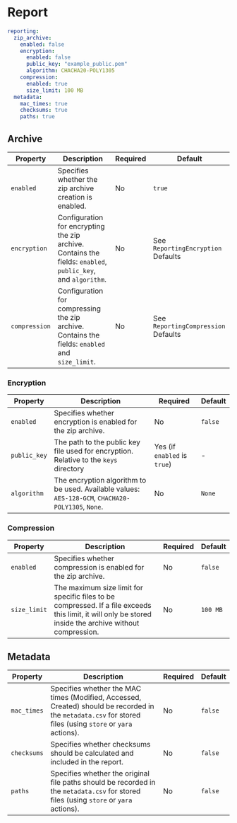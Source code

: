 # Report

```yaml
reporting:
  zip_archive:
    enabled: false
    encryption:
      enabled: false
      public_key: "example_public.pem"
      algorithm: CHACHA20-POLY1305
    compression:
      enabled: true
      size_limit: 100 MB
  metadata:
    mac_times: true
    checksums: true
    paths: true
```

## Archive

| Property     | Description                                                                 | Required | Default |
|--------------|-----------------------------------------------------------------------------|----------|---------|
| `enabled`    | Specifies whether the zip archive creation is enabled.                      | No       | `true`  |
| `encryption` | Configuration for encrypting the zip archive. Contains the fields: `enabled`, `public_key`, and `algorithm`. | No | See `ReportingEncryption` Defaults |
| `compression`| Configuration for compressing the zip archive. Contains the fields: `enabled` and `size_limit`. | No | See `ReportingCompression` Defaults |

### Encryption

| Property     | Description                                                                 | Required | Default |
|--------------|-----------------------------------------------------------------------------|----------|---------|
| `enabled`    | Specifies whether encryption is enabled for the zip archive.                | No       | `false` |
| `public_key` | The path to the public key file used for encryption. Relative to the `keys` directory | Yes (if `enabled` is `true`) | - |
| `algorithm`  | The encryption algorithm to be used. Available values: `AES-128-GCM`, `CHACHA20-POLY1305`, `None`. | No | `None` |

### Compression

| Property     | Description                                                                 | Required | Default |
|--------------|-----------------------------------------------------------------------------|----------|---------|
| `enabled`    | Specifies whether compression is enabled for the zip archive.               | No       | `false` |
| `size_limit` | The maximum size limit for specific files to be compressed. If a file exceeds this limit, it will only be stored inside the archive without compression. | No | `100 MB` |

## Metadata

| Property     | Description                                                                 | Required | Default |
|--------------|-----------------------------------------------------------------------------|----------|---------|
| `mac_times`  | Specifies whether the MAC times (Modified, Accessed, Created) should be recorded in the `metadata.csv` for stored files (using `store` or `yara` actions). | No | `false` |
| `checksums`  | Specifies whether checksums should be calculated and included in the report. | No | `false` |
| `paths`      | Specifies whether the original file paths should be recorded in the `metadata.csv` for stored files (using `store` or `yara` actions). | No | `false` |
```